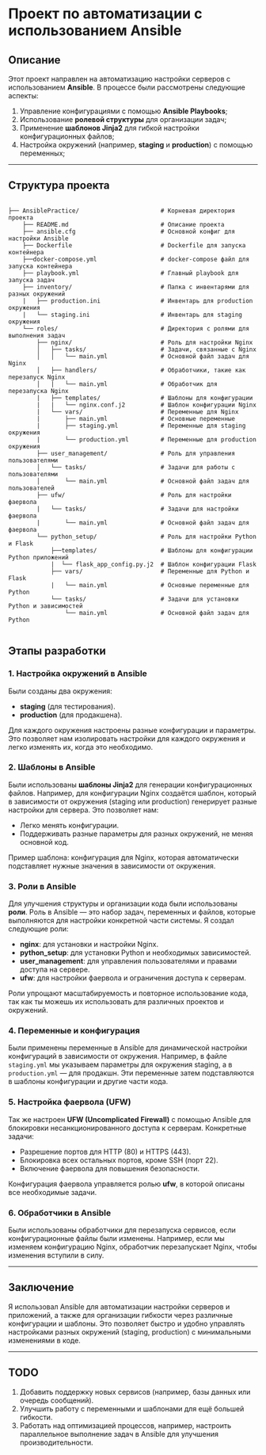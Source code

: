 # Проект по автоматизации с использованием Ansible

## Описание

Этот проект направлен на автоматизацию настройки серверов с использованием **Ansible**. В процессе были рассмотрены следующие аспекты:

1. Управление конфигурациями с помощью **Ansible Playbooks**;
2. Использование **ролевой структуры** для организации задач;
3. Применение **шаблонов Jinja2** для гибкой настройки конфигурационных файлов;
4. Настройка окружений (например, **staging** и **production**) с помощью переменных;

---

## Структура проекта

```Tree

├── AnsiblePractice/                       # Корневая директория проекта
    ├── README.md                          # Описание проекта
    ├── ansible.cfg                        # Основной конфиг для настройки Ansible 
    ├── Dockerfile                         # Dockerfile для запуска контейнера
    ├──docker-compose.yml                  # docker-compose файл для запуска контейнера
    ├── playbook.yml                       # Главный playbook для запуска задач
    ├── inventory/                         # Папка с инвентарями для разных окружений
    |   ├── production.ini                 # Инвентарь для production окружения 
    |   └── staging.ini                    # Инвентарь для staging окружения
    └── roles/                             # Директория с ролями для выполнения задач
        ├── nginx/                         # Роль для настройки Nginx
        │   ├── tasks/                     # Задачи, связанные с Nginx
        │   │   └── main.yml               # Основной файл задач для Nginx 
        │   ├── handlers/                  # Обработчики, такие как перезапуск Nginx 
        │   |   └── main.yml               # Обработчик для перезапуска Nginx
        |   ├── templates/                 # Шаблоны для конфигурации
        |   |   └── nginx.conf.j2          # Шаблон конфигурации Nginx 
        |   └── vars/                      # Переменные для Nginx
        |       ├── main.yml               # Основные переменные 
        |       ├── staging.yml            # Переменные для staging окружения
        |       └── production.yml         # Переменные для production окружения
        ├── user_management/               # Роль для управления пользователями
        │   └── tasks/                     # Задачи для работы с пользователями
        │       └── main.yml               # Основной файл задач для пользователей
        ├── ufw/                           # Роль для настройки фаервола
        |   └── tasks/                     # Задачи для настройки фаервола
        |       └── main.yml               # Основной файл задач для фаервола
        └── python_setup/                  # Роль для настройки Python и Flask
            ├──templates/                  # Шаблоны для конфигурации Python приложений 
            |  └── flask_app_config.py.j2  # Шаблон конфигурации Flask
            ├── vars/                      # Переменные для Python и Flask
            |   └── main.yml               # Основные переменные для Python
            └── tasks/                     # Задачи для установки Python и зависимостей 
                └── main.yml               # Основной файл задач для Python


```

## Этапы разработки

### 1. **Настройка окружений в Ansible**

Были созданы два окружения:

- **staging** (для тестирования).
- **production** (для продакшена).

Для каждого окружения настроены разные конфигурации и параметры. Это позволяет нам изолировать настройки для каждого окружения и легко изменять их, когда это необходимо.

### 2. **Шаблоны в Ansible**

Были использованы **шаблоны Jinja2** для генерации конфигурационных файлов. Например, для конфигурации Nginx создаётся шаблон, который в зависимости от окружения (staging или production) генерирует разные настройки для сервера. Это позволяет нам:

- Легко менять конфигурации.
- Поддерживать разные параметры для разных окружений, не меняя основной код.

Пример шаблона: конфигурация для Nginx, которая автоматически подставляет нужные значения в зависимости от окружения.

### 3. **Роли в Ansible**

Для улучшения структуры и организации кода были использованы **роли**. Роль в Ansible — это набор задач, переменных и файлов, которые выполняются для настройки конкретной части системы. Я создал следующие роли:

- **nginx**: для установки и настройки Nginx.
- **python_setup**: для установки Python и необходимых зависимостей.
- **user_management**: для управления пользователями и правами доступа на сервере.
- **ufw**: для настройки фаервола и ограничения доступа к серверам.

Роли упрощают масштабируемость и повторное использование кода, так как ты можешь их использовать для различных проектов и окружений.

### 4. **Переменные и конфигурация**

Были применены переменные в Ansible для динамической настройки конфигураций в зависимости от окружения. Например, в файле `staging.yml` мы указываем параметры для окружения staging, а в `production.yml` — для продакшн. Эти переменные затем подставляются в шаблоны конфигурации и другие части кода.

### 5. **Настройка фаервола (UFW)**

Так же настроен **UFW (Uncomplicated Firewall)** с помощью Ansible для блокировки несанкционированного доступа к серверам. Конкретные задачи:

- Разрешение портов для HTTP (80) и HTTPS (443).
- Блокировка всех остальных портов, кроме SSH (порт 22).
- Включение фаервола для повышения безопасности.

Конфигурация фаервола управляется ролью **ufw**, в которой описаны все необходимые задачи.

### 6. **Обработчики в Ansible**

Были использованы обработчики для перезапуска сервисов, если конфигурационные файлы были изменены. Например, если мы изменяем конфигурацию Nginx, обработчик перезапускает Nginx, чтобы изменения вступили в силу.

---

## Заключение

Я использовал Ansible для автоматизации настройки серверов и приложений, а также для организации гибкости через различные конфигурации и шаблоны. Это позволяет быстро и удобно управлять настройками разных окружений (staging, production) с минимальными изменениями в коде.

---

## TODO

1. Добавить поддержку новых сервисов (например, базы данных или очередь сообщений).
2. Улучшить работу с переменными и шаблонами для ещё большей гибкости.
3. Работать над оптимизацией процессов, например, настроить параллельное выполнение задач в Ansible для улучшения производительности.
